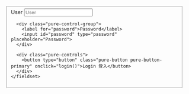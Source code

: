 <div class="content">
  <div style="width:50vw; margin-top:10vh">
  <form class="pure-form pure-form-aligned"> 
    <fieldset>
      <div class="pure-control-group">
        <label for="user">User</label>
        <input id="user" type="text" placeholder="User">
      </div>

      <div class="pure-control-group">
        <label for="password">Password</label>
        <input id="password" type="password" placeholder="Password">
      </div>

      <div class="pure-controls">
        <button type="button" class="pure-button pure-button-primary" onclick="login()">Login 登入</button>
      </div>
    </fieldset>
  </form>     
  </div>
</div>

<script>

function login() {
  var userBox = document.getElementById("user");
  var passwordBox = document.getElementById("password");
  ajaxPost("/login", {user:userBox.value, password:passwordBox.value});
}
</script>